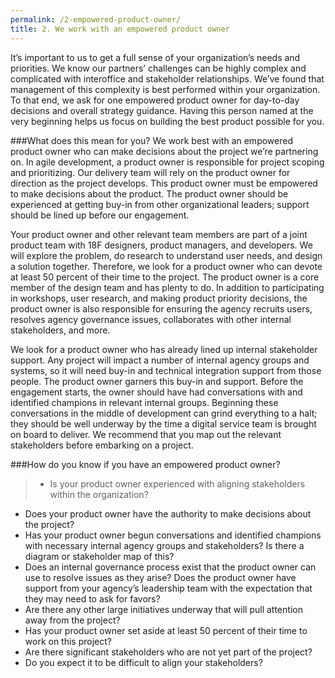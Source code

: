 ```yaml
---
permalink: /2-empowered-product-owner/
title: 2. We work with an empowered product owner
---
```

It’s important to us to get a full sense of your organization’s needs and priorities. We know our partners’ challenges can be highly complex and complicated with interoffice and stakeholder relationships. We’ve found that management of this complexity is best performed within your organization. To that end, we ask for one empowered product owner for day-to-day decisions and overall strategy guidance. Having this person named at the very beginning helps us focus on building the best product possible for you. 

###What does this mean for you?
We work best with an empowered product owner who can make decisions about the project we’re partnering on. In agile development, a product owner is responsible for project scoping and prioritizing. Our delivery team will rely on the product owner for direction as the project develops. This product owner must be empowered to make decisions about the product. The product owner should be experienced at getting buy-in from other organizational leaders; support should be lined up before our engagement. 

Your product owner and other relevant team members are part of a joint product team with 18F designers, product managers, and developers. We will explore the problem, do research to understand user needs, and design a solution together. Therefore, we look for a product owner who can devote at least 50 percent of their time to the project. The product owner is a core member of the design team and has plenty to do. In addition to participating in workshops, user research, and making product priority decisions, the product owner is also responsible for ensuring the agency recruits users, resolves agency governance issues, collaborates with other internal stakeholders, and more. 

We look for a product owner who has already lined up internal stakeholder support. Any project will impact a number of internal agency groups and systems, so it will need buy-in and technical integration support from those people. The product owner garners this buy-in and support. Before the engagement starts, the owner should have had conversations with and identified champions in relevant internal groups. Beginning these conversations in the middle of development can grind everything to a halt; they should be well underway by the time a digital service team is brought on board to deliver. We recommend that you map out the relevant stakeholders before embarking on a project.

###How do you know if you have an empowered product owner? 
>- Is your product owner experienced with aligning stakeholders within the organization? 
- Does your product owner have the authority to make decisions about the project?
- Has your product owner begun conversations and identified champions with necessary internal agency groups and stakeholders? Is there a diagram or stakeholder map of this? 
- Does an internal governance process exist that the product owner can use to resolve issues as they arise? Does the product owner have support from your agency’s leadership team with the expectation that they may need to ask for favors?
- Are there any other large initiatives underway that will pull attention away from the project? 
- Has your product owner set aside at least 50 percent of their time to work on this project?
- Are there significant stakeholders who are not yet part of the project?
- Do you expect it to be difficult to align your stakeholders? 
